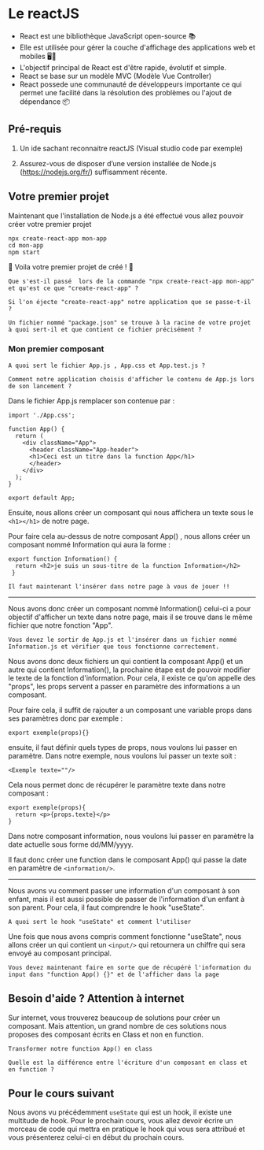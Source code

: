 # Le reactJS
- React est une bibliothèque JavaScript open-source 📚
- Elle est utilisée pour gérer la couche d'affichage des applications web et mobiles 🖥️📱
- L'objectif principal de React est d'être rapide, évolutif et simple.
- React se base sur un modèle MVC (Modèle Vue Controller) 
- React possede une communauté de développeurs importante ce qui permet une facilité dans la résolution des problèmes ou l'ajout de dépendance 📦


## Pré-requis

1. Un ide sachant reconnaitre reactJS (Visual studio code par exemple) 

2. Assurez-vous de disposer d’une version installée de Node.js (https://nodejs.org/fr/) suffisamment récente.

## Votre premier projet

Maintenant que l'installation de Node.js a été effectué vous allez pouvoir créer votre premier projet 

```
npx create-react-app mon-app
cd mon-app
npm start
```

🎊 Voila votre premier projet de créé ! 🎊

`Que s'est-il passé  lors de la commande "npx create-react-app mon-app" et qu'est ce que "create-react-app" ?`

`Si l'on éjecte "create-react-app" notre application que se passe-t-il ?`

`Un fichier nommé "package.json" se trouve à la racine de votre projet à quoi sert-il et que contient ce fichier précisément ? `

### Mon premier composant

`A quoi sert le fichier App.js , App.css et App.test.js ?`

`Comment notre application choisis d'afficher le contenu de App.js lors de son lancement ?`

Dans le fichier App.js remplacer son contenue par : 

```
import './App.css';

function App() {
  return (
    <div className="App">
      <header className="App-header">
      <h1>Ceci est un titre dans la function App</h1>
      </header>
    </div>
  );
}

export default App;
```

Ensuite, nous allons créer un composant qui nous affichera un texte sous le `<h1></h1>` de notre page.

Pour faire cela au-dessus de notre composant App() , nous allons créer un composant nommé Information qui aura la forme :

```
export function Information() {
  return <h2>je suis un sous-titre de la function Information</h2>
 }
 ```
 
 `Il faut maintenant l'insérer dans notre page à vous de jouer !!`
 
---

Nous avons donc créer un composant nommé Information() celui-ci a pour objectif d'afficher un texte dans notre page, mais il se trouve dans le même fichier que notre fonction "App". 

`Vous devez le sortir de App.js et l'insérer dans un fichier nommé Information.js et vérifier que tous fonctionne correctement.`

Nous avons donc deux fichiers un qui contient la composant App()  et un autre qui contient Information(), la prochaine étape est de pouvoir modifier le texte de la fonction d'information. 
Pour cela, il existe ce qu'on appelle des "props", les props servent a passer en paramètre des informations a un composant.

Pour faire cela, il suffit de rajouter a un composant une variable props dans ses paramètres donc par exemple : 

```
export exemple(props){}

```

ensuite, il faut définir quels types de props, nous voulons lui passer en paramètre. 
Dans notre exemple, nous voulons lui passer un texte soit : 

```
<Exemple texte=""/>
```

Cela nous permet donc de récupérer le paramètre texte dans notre composant :

```
export exemple(props){
  return <p>{props.texte}</p>
}
```

Dans notre composant information, nous voulons lui passer en paramètre la date actuelle sous forme dd/MM/yyyy.

Il faut donc créer une function dans le composant App() qui passe la date en paramètre de `<information/>`.

---

Nous avons vu comment passer une information d'un composant à son enfant, mais il est aussi possible de passer de l'information d'un enfant à son parent. 
Pour cela, il faut comprendre le hook "useState".

`A quoi sert le hook "useState" et comment l'utiliser` 

Une fois que nous avons compris comment fonctionne "useState", nous allons créer un qui contient un `<input/>` qui retournera un chiffre qui  sera envoyé au composant principal.

`Vous devez maintenant faire en sorte que de récupéré l'information du input dans "function App() {}" et de l'afficher dans la page`

## Besoin d'aide ? Attention à internet

Sur internet, vous trouverez beaucoup de solutions pour créer un composant. Mais attention, un grand nombre de ces solutions nous proposes des composant écrits en Class et non en function. 


`Transformer notre function App() en class `


`Quelle est la différence entre l'écriture d'un composant en class et en function ? `


## Pour le cours suivant 

Nous avons vu précédemment `useState` qui est un hook, il existe une multitude de hook.
Pour le prochain cours, vous allez devoir écrire un morceau de code qui mettra en pratique le hook qui vous sera attribué et vous présenterez celui-ci en début du prochain cours.



